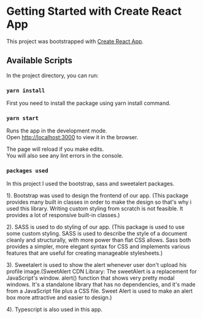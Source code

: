# Getting Started with Create React App

This project was bootstrapped with [Create React App](https://github.com/facebook/create-react-app).

## Available Scripts

In the project directory, you can run:

### `yarn install`

First you need to install the package using yarn install command. 

### `yarn start`

Runs the app in the development mode.\
Open [http://localhost:3000](http://localhost:3000) to view it in the browser.

The page will reload if you make edits.\
You will also see any lint errors in the console.


### `packages used`

In this project I used the bootstrap, sass and sweetalert packages.

1). Bootstrap was used to design the frontend of our app. (This package provides many built in classes in order 
to make the design so that's why i used this library. Writing custom styling from scratch is not feasible. 
It provides a lot of responsive built-in classes.)

2). SASS is used to do styling of our app. (This package is used to use some custom styling. SASS is used to describe 
the style of a document cleanly and structurally, with more power than flat CSS allows. Sass both provides a simpler, 
more elegant syntax for CSS and implements various features that are useful for creating manageable stylesheets.)


3). Sweetalert is used to show the alert whenever user don't upload his profile image.(SweetAlert CDN Library: The sweetAlert is a 
replacement for JavaScript's window. alert() function that shows very pretty modal windows. It's a standalone 
library that has no dependencies, and it's made from a JavaScript file plus a CSS file. Sweet Alert is used to make an alert
box more attractive and easier to design.)

4). Typescript is also used in this app.
